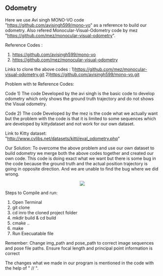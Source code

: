 ## Odometry 

Here we use  Avi singh MONO-VO code "https://github.com/avisingh599/mono-vo" as a reference to build our odometry.
Also refered Monocular-Visual-Odometry code by mez "https://github.com/mez/monocular-visual-odometry".

Reference Codes :
1) https://github.com/avisingh599/mono-vo
2) https://github.com/mez/monocular-visual-odometry

Links to clone the above codes : 
1)https://github.com/mez/monocular-visual-odometry.git
2)https://github.com/avisingh599/mono-vo.git

Problem with te Reference Codes:

Code 1) The code Developed by the avi singh is the basic code to develop odometry  which only shows the ground truth trajectory and do not shows the Visual odometry.

Code 2) The code Developed by the mez is the code what we actually want but the problem with the code is that it is limited to some sequences which are developed by kittydataset and not work for our own dataset.

Link to Kitty dataset: "http://www.cvlibs.net/datasets/kitti/eval_odometry.php"

Our Solution: To overcome the above problem and use our own dataset to build odometry we merge both the above codes together and created our own code.  This code is doing exact what we want but there is some bug in the code because the ground truth and the actual position trajectory is going in opposite direction. And we are unable to find the bug where we did wrong. 

<p align="center">
  <img src="https://github.com/Shivani1796/Odometry-/blob/master/AviSingh/1.png">
</p>

Steps to Compile and run:

1) Open Terminal
2) git clone 
3) cd inro the cloned project folder 
4) mkdir build & cd build
5) cmake ..
6) make 
7) Run Execuatable file

Remember: Change img_path and pose_path to correct image sequences and pose file paths. 
	  Ensure focal length and principal point information is correct 
          
The changes what we made in our program is mentioned in the code with the help of " // ".

